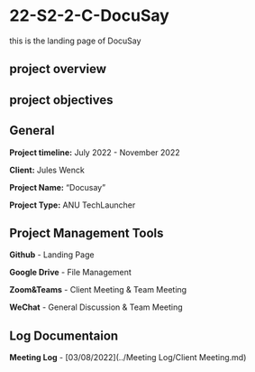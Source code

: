 # 22-S2-2-C-DocuSay
this is the landing page of DocuSay


## project overview

## project objectives

## General
**Project timeline:** July 2022 - November 2022

**Client:**  Jules Wenck

**Project Name:** “Docusay”

**Project Type:**  ANU TechLauncher

## Project Management Tools
**Github** - Landing Page

**Google Drive** - File Management

**Zoom&Teams** - Client Meeting & Team Meeting

**WeChat** - General Discussion & Team Meeting

## Log Documentaion
**Meeting Log** - [03/08/2022](../Meeting Log/Client Meeting.md)




